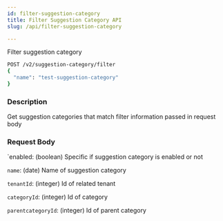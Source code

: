 ```yaml
---
id: filter-suggestion-category
title: Filter Suggestion Category API
slug: /api/filter-suggestion-category

---
```


Filter suggestion category

```bash
POST /v2/suggestion-category/filter
{
  "name": "test-suggestion-category"
}
```

### Description

Get suggestion categories that match filter information passed in request body

### Request Body

`enabled: (boolean) Specific if suggestion category is enabled or not

`name`: (date) Name of suggestion category

`tenantId`: (integer) Id of related tenant

`categoryId`: (integer) Id of category

`parentcategoryId`: (integer) Id of parent category
